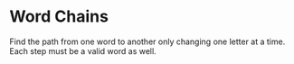 # Word Chains

Find the path from one word to another only changing one letter at a time. Each step must be a valid word as well.